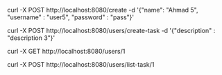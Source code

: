 <!-- method create user -->
curl -X POST http://localhost:8080/create -d '{"name": "Ahmad 5", "username" : "user5", "password" : "pass"}'

<!-- method create task -->
curl -X POST http://localhost:8080/users/create-task -d '{"description" : "description 3"}'

<!-- method get user detail -->
curl -X GET http://localhost:8080/users/1

<!-- method update task -->
curl -X POST http://localhost:8080/users/list-task/1
